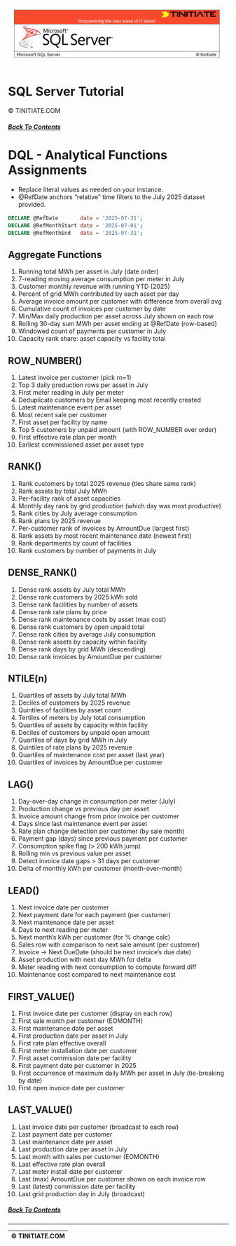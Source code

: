 ![SQL Server Tinitiate Image](../../../sqlserver-sql/sqlserver.png)

# SQL Server Tutorial
&copy; TINITIATE.COM

##### [Back To Contents](./README.md)

# DQL - Analytical Functions Assignments
* Replace literal values as needed on your instance.
* @RefDate anchors “relative” time filters to the July 2025 dataset provided.
```sql
DECLARE @RefDate       date = '2025-07-31';
DECLARE @RefMonthStart date = '2025-07-01';
DECLARE @RefMonthEnd   date = '2025-07-31';
```

## Aggregate Functions
1. Running total MWh per asset in July (date order)
2. 7-reading moving average consumption per meter in July
3. Customer monthly revenue with running YTD (2025)
4. Percent of grid MWh contributed by each asset per day
5. Average invoice amount per customer with difference from overall avg
6. Cumulative count of invoices per customer by date
7. Min/Max daily production per asset across July shown on each row
8. Rolling 30-day sum MWh per asset ending at @RefDate (row-based)
9. Windowed count of payments per customer in July
10. Capacity rank share: asset capacity vs facility total

## ROW_NUMBER()
1. Latest invoice per customer (pick rn=1)
2. Top 3 daily production rows per asset in July
3. First meter reading in July per meter
4. Deduplicate customers by Email keeping most recently created
5. Latest maintenance event per asset
6. Most recent sale per customer
7. First asset per facility by name
8. Top 5 customers by unpaid amount (with ROW_NUMBER over order)
9. First effective rate plan per month
10. Earliest commissioned asset per asset type

## RANK()
1. Rank customers by total 2025 revenue (ties share same rank)
2. Rank assets by total July MWh
3. Per-facility rank of asset capacities
4. Monthly day rank by grid production (which day was most productive)
5. Rank cities by July average consumption
6. Rank plans by 2025 revenue
7. Per-customer rank of invoices by AmountDue (largest first)
8. Rank assets by most recent maintenance date (newest first)
9. Rank departments by count of facilities
10. Rank customers by number of payments in July

## DENSE_RANK()
1. Dense rank assets by July total MWh
2. Dense rank customers by 2025 kWh sold
3. Dense rank facilities by number of assets
4. Dense rank rate plans by price
5. Dense rank maintenance costs by asset (max cost)
6. Dense rank customers by open unpaid total
7. Dense rank cities by average July consumption
8. Dense rank assets by capacity within facility
9. Dense rank days by grid MWh (descending)
10. Dense rank invoices by AmountDue per customer

## NTILE(n)
1. Quartiles of assets by July total MWh
2. Deciles of customers by 2025 revenue
3. Quintiles of facilities by asset count
4. Tertiles of meters by July total consumption
5. Quartiles of assets by capacity within facility
6. Deciles of customers by unpaid open amount
7. Quartiles of days by grid MWh in July
8. Quintiles of rate plans by 2025 revenue
9. Quartiles of maintenance cost per asset (last year)
10. Quartiles of invoices by AmountDue per customer

## LAG()
1. Day-over-day change in consumption per meter (July)
2. Production change vs previous day per asset
3. Invoice amount change from prior invoice per customer
4. Days since last maintenance event per asset
5. Rate plan change detection per customer (by sale month)
6. Payment gap (days) since previous payment per customer
7. Consumption spike flag (> 200 kWh jump)
8. Rolling min vs previous value per asset
9. Detect invoice date gaps > 31 days per customer
10. Delta of monthly kWh per customer (month-over-month)

## LEAD()
1. Next invoice date per customer
2. Next payment date for each payment (per customer)
3. Next maintenance date per asset
4. Days to next reading per meter
5. Next month’s kWh per customer (for % change calc)
6. Sales row with comparison to next sale amount (per customer)
7. Invoice → Next DueDate (should be next invoice’s due date)
8. Asset production with next day MWh for delta
9. Meter reading with next consumption to compute forward diff
10. Maintenance cost compared to next maintenance cost

## FIRST_VALUE()
1. First invoice date per customer (display on each row)
2. First sale month per customer (EOMONTH)
3. First maintenance date per asset
4. First production date per asset in July
5. First rate plan effective overall
6. First meter installation date per customer
7. First asset commission date per facility
8. First payment date per customer in 2025
9. First occurrence of maximum daily MWh per asset in July (tie-breaking by date)
10. First open invoice date per customer

## LAST_VALUE()
1. Last invoice date per customer (broadcast to each row)
2. Last payment date per customer
3. Last maintenance date per asset
4. Last production date per asset in July
5. Last month with sales per customer (EOMONTH)
6. Last effective rate plan overall
7. Last meter install date per customer
8. Last (max) AmountDue per customer shown on each invoice row
9. Last (latest) commission date per facility
10. Last grid production day in July (broadcast)

##### [Back To Contents](./README.md)
***
| &copy; TINITIATE.COM |
|----------------------|
